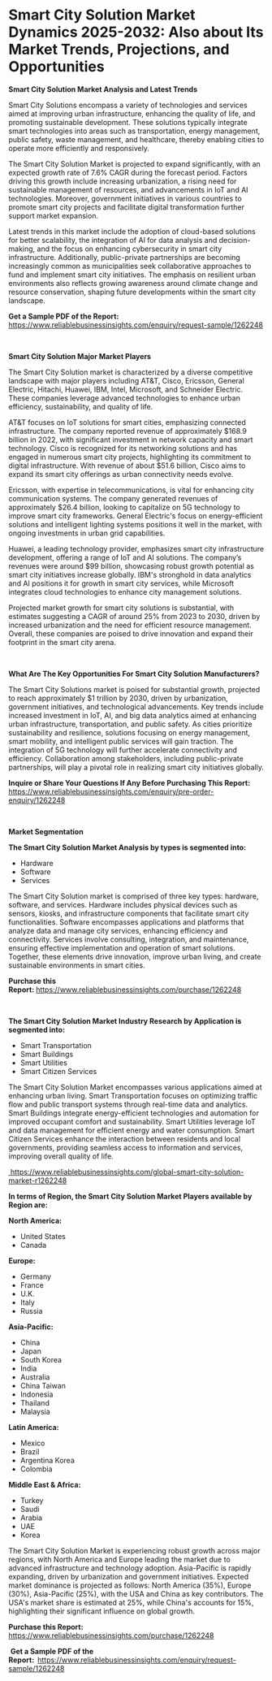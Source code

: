 <p><h1>Smart City Solution Market Dynamics 2025-2032: Also about Its Market Trends, Projections, and Opportunities</h1></p><p><strong>Smart City Solution Market Analysis and Latest Trends</strong></p>
<p><p>Smart City Solutions encompass a variety of technologies and services aimed at improving urban infrastructure, enhancing the quality of life, and promoting sustainable development. These solutions typically integrate smart technologies into areas such as transportation, energy management, public safety, waste management, and healthcare, thereby enabling cities to operate more efficiently and responsively.</p><p>The Smart City Solution Market is projected to expand significantly, with an expected growth rate of 7.6% CAGR during the forecast period. Factors driving this growth include increasing urbanization, a rising need for sustainable management of resources, and advancements in IoT and AI technologies. Moreover, government initiatives in various countries to promote smart city projects and facilitate digital transformation further support market expansion.</p><p>Latest trends in this market include the adoption of cloud-based solutions for better scalability, the integration of AI for data analysis and decision-making, and the focus on enhancing cybersecurity in smart city infrastructure. Additionally, public-private partnerships are becoming increasingly common as municipalities seek collaborative approaches to fund and implement smart city initiatives. The emphasis on resilient urban environments also reflects growing awareness around climate change and resource conservation, shaping future developments within the smart city landscape.</p></p>
<p><strong>Get a Sample PDF of the Report:&nbsp;</strong> <a href="https://www.reliablebusinessinsights.com/enquiry/request-sample/1262248?utm_campaign=2924&utm_medium=2&utm_source=Github&utm_content=ia&utm_term=20042025&utm_id=smart-city-solution">https://www.reliablebusinessinsights.com/enquiry/request-sample/1262248</a></p>
<p>&nbsp;</p>
<p><strong>Smart City Solution Major Market Players</strong></p>
<p><p>The Smart City Solution market is characterized by a diverse competitive landscape with major players including AT&T, Cisco, Ericsson, General Electric, Hitachi, Huawei, IBM, Intel, Microsoft, and Schneider Electric. These companies leverage advanced technologies to enhance urban efficiency, sustainability, and quality of life.</p><p>AT&T focuses on IoT solutions for smart cities, emphasizing connected infrastructure. The company reported revenue of approximately $168.9 billion in 2022, with significant investment in network capacity and smart technology. Cisco is recognized for its networking solutions and has engaged in numerous smart city projects, highlighting its commitment to digital infrastructure. With revenue of about $51.6 billion, Cisco aims to expand its smart city offerings as urban connectivity needs evolve.</p><p>Ericsson, with expertise in telecommunications, is vital for enhancing city communication systems. The company generated revenues of approximately $26.4 billion, looking to capitalize on 5G technology to improve smart city frameworks. General Electric's focus on energy-efficient solutions and intelligent lighting systems positions it well in the market, with ongoing investments in urban grid capabilities.</p><p>Huawei, a leading technology provider, emphasizes smart city infrastructure development, offering a range of IoT and AI solutions. The company’s revenues were around $99 billion, showcasing robust growth potential as smart city initiatives increase globally. IBM's stronghold in data analytics and AI positions it for growth in smart city services, while Microsoft integrates cloud technologies to enhance city management solutions.</p><p>Projected market growth for smart city solutions is substantial, with estimates suggesting a CAGR of around 25% from 2023 to 2030, driven by increased urbanization and the need for efficient resource management. Overall, these companies are poised to drive innovation and expand their footprint in the smart city arena.</p></p>
<p>&nbsp;</p>
<p><strong>What Are The Key Opportunities For Smart City Solution Manufacturers?</strong></p>
<p><p>The Smart City Solutions market is poised for substantial growth, projected to reach approximately $1 trillion by 2030, driven by urbanization, government initiatives, and technological advancements. Key trends include increased investment in IoT, AI, and big data analytics aimed at enhancing urban infrastructure, transportation, and public safety. As cities prioritize sustainability and resilience, solutions focusing on energy management, smart mobility, and intelligent public services will gain traction. The integration of 5G technology will further accelerate connectivity and efficiency. Collaboration among stakeholders, including public-private partnerships, will play a pivotal role in realizing smart city initiatives globally.</p></p>
<p><strong>Inquire or Share Your Questions If Any Before Purchasing This Report:</strong> <a href="https://www.reliablebusinessinsights.com/enquiry/pre-order-enquiry/1262248?utm_campaign=2924&utm_medium=2&utm_source=Github&utm_content=ia&utm_term=20042025&utm_id=smart-city-solution">https://www.reliablebusinessinsights.com/enquiry/pre-order-enquiry/1262248</a></p>
<p>&nbsp;</p>
<p><strong>Market Segmentation</strong></p>
<p><strong>The Smart City Solution Market Analysis by types is segmented into:</strong></p>
<p><ul><li>Hardware</li><li>Software</li><li>Services</li></ul></p>
<p><p>The Smart City Solution market is comprised of three key types: hardware, software, and services. Hardware includes physical devices such as sensors, kiosks, and infrastructure components that facilitate smart city functionalities. Software encompasses applications and platforms that analyze data and manage city services, enhancing efficiency and connectivity. Services involve consulting, integration, and maintenance, ensuring effective implementation and operation of smart solutions. Together, these elements drive innovation, improve urban living, and create sustainable environments in smart cities.</p></p>
<p><strong>Purchase this Report:&nbsp;</strong><a href="https://www.reliablebusinessinsights.com/purchase/1262248?utm_campaign=2924&utm_medium=2&utm_source=Github&utm_content=ia&utm_term=20042025&utm_id=smart-city-solution">https://www.reliablebusinessinsights.com/purchase/1262248</a></p>
<p>&nbsp;</p>
<p><strong>The Smart City Solution Market Industry Research by Application is segmented into:</strong></p>
<p><ul><li>Smart Transportation</li><li>Smart Buildings</li><li>Smart Utilities</li><li>Smart Citizen Services</li></ul></p>
<p><p>The Smart City Solution Market encompasses various applications aimed at enhancing urban living. Smart Transportation focuses on optimizing traffic flow and public transport systems through real-time data and analytics. Smart Buildings integrate energy-efficient technologies and automation for improved occupant comfort and sustainability. Smart Utilities leverage IoT and data management for efficient energy and water consumption. Smart Citizen Services enhance the interaction between residents and local governments, providing seamless access to information and services, improving overall quality of life.</p></p>
<p><a href="https://www.reliablebusinessinsights.com/global-smart-city-solution-market-r1262248?utm_campaign=2924&utm_medium=2&utm_source=Github&utm_content=ia&utm_term=20042025&utm_id=smart-city-solution">&nbsp;https://www.reliablebusinessinsights.com/global-smart-city-solution-market-r1262248</a></p>
<p><strong>In terms of Region, the Smart City Solution Market Players available by Region are:</strong></p>
<p>
    <p> <strong> North America: </strong>
        <ul>
            <li>United States</li>
            <li>Canada</li>
        </ul>
        </p> 
    <p> <strong> Europe: </strong>
        <ul>
            <li>Germany</li>
            <li>France</li>
            <li>U.K.</li>
            <li>Italy</li>
            <li>Russia</li>
        </ul>
        </p> 
    <p> <strong> Asia-Pacific: </strong>
        <ul>
            <li>China</li>
            <li>Japan</li>
            <li>South Korea</li>
            <li>India</li>
            <li>Australia</li>
            <li>China Taiwan</li>
            <li>Indonesia</li>
            <li>Thailand</li>
            <li>Malaysia</li>
        </ul>
        </p> 
    <p> <strong> Latin America: </strong>
        <ul>
            <li>Mexico</li>
            <li>Brazil</li>
            <li>Argentina Korea</li>
            <li>Colombia</li>
        </ul>
        </p> 
    <p> <strong> Middle East & Africa: </strong>
        <ul>
            <li>Turkey</li>
            <li>Saudi</li>
            <li>Arabia</li>
            <li>UAE</li>
            <li>Korea</li>
        </ul>
    </p>
    </p>
<p><p>The Smart City Solution Market is experiencing robust growth across major regions, with North America and Europe leading the market due to advanced infrastructure and technology adoption. Asia-Pacific is rapidly expanding, driven by urbanization and government initiatives. Expected market dominance is projected as follows: North America (35%), Europe (30%), Asia-Pacific (25%), with the USA and China as key contributors. The USA's market share is estimated at 25%, while China's accounts for 15%, highlighting their significant influence on global growth.</p></p>
<p><strong>Purchase this Report: </strong><a href="https://www.reliablebusinessinsights.com/purchase/1262248?utm_campaign=2924&utm_medium=2&utm_source=Github&utm_content=ia&utm_term=20042025&utm_id=smart-city-solution">https://www.reliablebusinessinsights.com/purchase/1262248</a></p>
<p>&nbsp;<strong>Get a Sample PDF of the Report:&nbsp;&nbsp;</strong><a href="https://www.reliablebusinessinsights.com/enquiry/request-sample/1262248?utm_campaign=2924&utm_medium=2&utm_source=Github&utm_content=ia&utm_term=20042025&utm_id=smart-city-solution">https://www.reliablebusinessinsights.com/enquiry/request-sample/1262248</a></p>
<p><strong></strong></p>
<p><p></p><p></p><p></p></p>